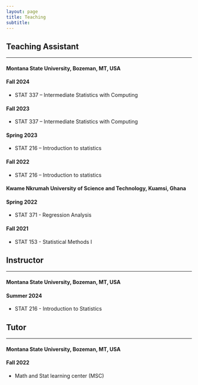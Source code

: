 ```yaml
---
layout: page
title: Teaching
subtitle: 
---
```




## Teaching Assistant  
----------------------------------------------------------------------------------

#### Montana State University, Bozeman, MT, USA

#### Fall 2024
- STAT 337 – Intermediate Statistics with Computing

#### Fall 2023
- STAT 337 – Intermediate Statistics with Computing

#### Spring 2023
- STAT 216 – Introduction to statistics

#### Fall 2022
- STAT 216 – Introduction to statistics


#### Kwame Nkrumah University of Science and Technology, Kuamsi, Ghana

#### Spring 2022
- STAT 371 - Regression Analysis

#### Fall 2021
- STAT 153 - Statistical Methods I


## Instructor
---------------------------------------------------------------------------------

#### Montana State University, Bozeman, MT, USA

#### Summer 2024
- STAT 216 - Introduction to Statistics


## Tutor
---------------------------------------------------------------------------

#### Montana State University, Bozeman, MT, USA

#### Fall 2022
- Math and Stat learning center (MSC)



